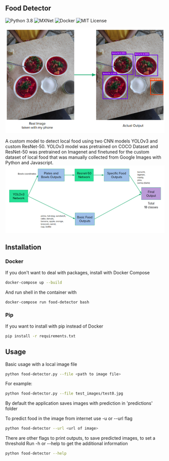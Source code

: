 ## Food Detector
![Python 3.8](https://img.shields.io/badge/python-v3.8-blue?style=flat)
![MXNet](https://img.shields.io/badge/mxnet-v1.6-blue?style=flat)
![Docker](https://img.shields.io/badge/docker-v19.03-blue?style=flat)
![MIT License](https://img.shields.io/github/license/turdubars/food-detector?style=flat&color=green)

![Food Detector Demo](readme/demo.png)


A custom model to detect local food using two CNN models YOLOv3 and custom ResNet-50.
YOLOv3 model was pretrained on COCO Dataset and ResNet-50 was pretrained on Imagenet and finetuned for the custom dataset of local food that was manually collected from Google Images with Python and Javascript.
![Model structure](readme/structure.png)
## Installation
### Docker
If you don't want to deal with packages, install with Docker Compose
```bash
docker-compose up --build
```
And run shell in the container with
```bash
docker-compose run food-detector bash
```

### Pip
If you want to install with pip instead of Docker
```bash
pip install -r requirements.txt
```

## Usage

Basic usage with a local image file
```bash
python food-detector.py --file <path to image file>
```
For example:
```bash
python food-detector.py --file test_images/test0.jpg
```
By default the application saves images with prediction in 'predictions' folder

To predict food in the image from internet use -u or --url flag
```bash
python food-detector --url <url of image>
```
There are other flags to print outputs, to save predicted images, to set a threshold 
Run -h or --help to get the additional information
```bash
python food-detector --help
```
